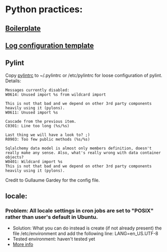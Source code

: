 Python practices:
=================

## [Boilerplate](python/boilerplate.py)

## [Log configuration template](python/log.cfg)

## Pylint
  Copy [pylintrc](https://github.com/trunghlt/Computing-practices/blob/master/python/pylintrc) to ~/.pylintrc or /etc/pylintrc for loose configuration of pylint.
  Details:

    Messages currently disabled:
    W0614: Unused import %s from wildcard import
    
    This is not that bad and we depend on other 3rd party components heavily using it (pylons).
    W0611: Unused import %s
    
    Cascade from the previous item.
    C0301: Line too long (%s/%s)
    
    Last thing we will have a look to? ;)
    R0903: Too few public methods (%s/%s)
    
    Sqlalchemy data model is almost only members definition, doesn't really make any sense. Also, what's really wrong with data container objects?
    W0401: Wildcard import %s
    This is not that bad and we depend on other 3rd party components heavily using it (pylons).

  Credit to Gullaume Gardey for the config file.
  
## locale:

### Problem: All locale settings in cron jobs are set to "POSIX" rather than user's default in Ubuntu.
  - Solution: What you can do instead is create (if not already present) the file /etc/environment and add the following line:
LANG=en_US.UTF-8 
  - Tested environment: haven't tested yet
  - [More info](http://www.logikdev.com/2010/02/02/locale-settings-for-your-cron-job/)

  